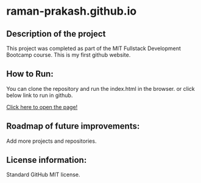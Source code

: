 # raman-prakash.github.io

<h2>Description of the project</h2>
<p>This project was completed as part of the  MIT Fullstack Development Bootcamp course. This is my first github website.</p> 

<h2>How to Run:</h2>
<p>You can clone the repository and run the index.html in the browser. or click below link to run in github.</p>
<a href="https://raman-prakash.github.io">Click here to open the page!<a/>

<h2>Roadmap of future improvements:</h2>
 <p>Add more projects and repositories.</p>  

<h2>License information:</h2>
<p>Standard GitHub MIT license.</p>
